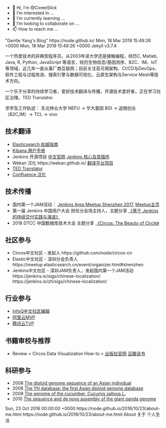 - 👋 Hi, I’m @CoreeSlick
- 👀 I’m interested in ...
- 🌱 I’m currently learning ...
- 💞️ I’m looking to collaborate on ...
- 📫 How to reach me ...

<!---
CoreeSlick/CoreeSlick is a ✨ special ✨ repository because its `README.md` (this file) appears on your GitHub profile.
You can click the Preview link to take a look at your changes.
---><rss xmlns:atom="http://www.w3.org/2005/Atom" version="2.0">
<channel>
<title>Gentle Yang's Blog</title>
<description>"Gentle Yang's Blog" </description>
<link>https://node.github.io/</link>
<atom:link href="https://node.github.io/feed.xml" rel="self" type="application/rss+xml"/>
<pubDate>Mon, 18 Mar 2019 15:49:26 +0000</pubDate>
<lastBuildDate>Mon, 18 Mar 2019 15:49:26 +0000</lastBuildDate>
<generator>Jekyll v3.7.4</generator>
<item>
<title>关于我</title>
<description><p>一个热爱技术的非典型程序员，从2003年读大学还是接触编程，经历C, Matlab, Java, R, Python, JavaScript 等语言，经历生物信息/基因测序、B2C、IM、IoT等领域，近几年一直从事厂商互联网；目前关注高可用架构、CI/CD与DevOps、软件工程与过程改进、搜索引擎与数据可视化、云原生架构与Service Mesh等技术方向。</p> <p>一个乐于分享的持续学习者，爱好技术翻译与传播，开源技术爱好者，正在学习社区治理。TED Translator.</p> <p>求学及工作轨迹： 东北林业大学 NEFU -&gt; 华大基因 BGI -&gt; 追随创业（B2C,IM）-&gt; TCL -&gt; vivo</p> <h2 id="技术翻译">技术翻译</h2> <ul> <li><a href="https://www.elastic.co/guide/cn/elasticsearch/guide/current/index.html">Elasticsearch 权威指南</a></li> <li><a href="https://www.elastic.co/guide/cn/kibana/current/index.html">Kibana 用户手册</a></li> <li>Jenkins 开源项目 <a href="http://cn.jenkins.io">中文官网</a> <a href="https://wiki.jenkins.io/display/JENKINS/Chinese+%28Simplified%29+Translation">Jenkins 核心及其插件</a></li> <li>Wekan 汉化 https://wekan.github.io/ <a href="https://www.transifex.com/wekan/wekan/dashboard/">翻译平台项目</a></li> <li><a href="https://www.ted.com/profiles/555079/translator">TED Translator</a></li> <li><a href="https://confluence.atlassian.com/trans">Confluence 汉化</a></li> </ul> <h2 id="技术传播">技术传播</h2> <ul> <li>国内第一个JAM活动： <a href="https://www.bagevent.com/event/622502">Jenkins Area Meetup Shenzhen 2017</a>, <a href="https://www.meetup.com/Shenzhen-Jenkins-Area-Meetup/">Meetup主页</a></li> <li>第一届 Jenkins 中国用户大会 担任分会场主持人，主题分享 <a href="http://www.itdks.com/index.php/Act/apply_upgrade/id/1864/">《基于 Jenkins 的持续交付实践与演进》</a></li> <li>2018 DTCC 中国数据库技术大会 主题分享 <a href="http://blog.itpub.net/31509936/viewspace-2199974/">《Circos: The Beauty of Circle》</a></li> </ul> <h2 id="社区参与">社区参与</h2> <ul> <li>Circos中文社区 - 发起人 https://github.com/node/circos-cn</li> <li>Elastic中文社区 - 深圳分会负责人 https://meetup.elasticsearch.cn/event/organizer.html#shenzhen</li> <li>Jenkins中文社区 - 深圳JAM负责人，发起国内第一个JAM活动 https://jenkins.io/sigs/chinese-localization/ https://jenkins.io/zh/sigs/chinese-localization/</li> </ul> <h2 id="行业参与">行业参与</h2> <ul> <li><a href="https://www.infoq.cn/profile/1277190">InfoQ中文社区编辑</a></li> <li><a href="https://mvp.aliyun.com/mvp/detail/130">阿里云MVP</a></li> <li><a href="https://cloud.tencent.com/tvp/89">腾讯云TVP</a></li> </ul> <h2 id="书籍审校与推荐">书籍审校与推荐</h2> <ul> <li>Review &lt; Circos Data Visualization How-to &gt; <a href="https://www.packtpub.com/big-data-and-business-intelligence/circos-data-visualization-how-instant">出版社官网</a> <a href="https://book.douban.com/subject/20444435/">豆瓣读书</a></li> </ul> <h2 id="科研参与">科研参与</h2> <ul> <li>2008 <a href="https://www.nature.com/articles/nature07484">The diploid genome sequence of an Asian individual</a></li> <li>2008 <a href="https://academic.oup.com/nar/article-abstract/37/suppl_1/D1025/1019760">The YH database: the first Asian diploid genome database</a></li> <li>2009 <a href="https://www.nature.com/articles/ng.475">The genome of the cucumber, Cucumis sativus L.</a></li> <li>2010 <a href="https://www.nature.com/articles/nature08696">The sequence and de novo assembly of the giant panda genome</a></li> </ul> </description>
<pubDate>Sun, 23 Oct 2016 00:00:00 +0000</pubDate>
<link>https://node.github.io/2016/10/23/about-me.html</link>
<guid isPermaLink="true">https://node.github.io/2016/10/23/about-me.html</guid>
<category>About</category>
<category>关于</category>
<category>个人生活</category>
</item>
</channel>
</rss>

